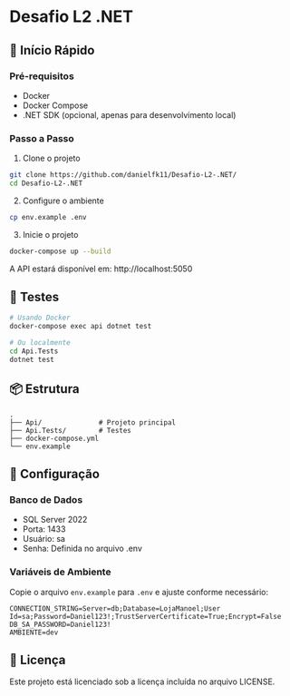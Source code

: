 # Desafio L2 .NET

## 🚀 Início Rápido

### Pré-requisitos
- Docker
- Docker Compose
- .NET SDK (opcional, apenas para desenvolvimento local)

### Passo a Passo

1. Clone o projeto
```bash
git clone https://github.com/danielfk11/Desafio-L2-.NET/
cd Desafio-L2-.NET
```

2. Configure o ambiente
```bash
cp env.example .env
```

3. Inicie o projeto
```bash
docker-compose up --build
```

A API estará disponível em: http://localhost:5050

## 🧪 Testes

```bash
# Usando Docker
docker-compose exec api dotnet test

# Ou localmente
cd Api.Tests
dotnet test
```

## 📦 Estrutura
```
.
├── Api/              # Projeto principal
├── Api.Tests/        # Testes
├── docker-compose.yml
└── env.example
```

## 🔧 Configuração

### Banco de Dados
- SQL Server 2022
- Porta: 1433
- Usuário: sa
- Senha: Definida no arquivo .env

### Variáveis de Ambiente
Copie o arquivo `env.example` para `.env` e ajuste conforme necessário:
```
CONNECTION_STRING=Server=db;Database=LojaManoel;User Id=sa;Password=Daniel123!;TrustServerCertificate=True;Encrypt=False
DB_SA_PASSWORD=Daniel123!
AMBIENTE=dev
```

## 📝 Licença
Este projeto está licenciado sob a licença incluída no arquivo LICENSE.
